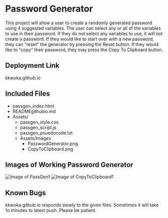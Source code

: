 
# Password Generator
This project will allow a user to create a randomly generated password using 4 suggested variables. The user can select any or all of the variables to use in their password. If they do not select any variables to use, it will not create a password. If they would like to start over with a new password, they can "reset" the generator by pressing the Reset button. If they would like to "copy" their password, they may press the Copy To Clipboard button.

## Deployment Link
kkwoka.github.io

## Included Files
* passgen_index.html
* READMEgithubio.md
* Assets/
    * passgen_style.css
    * passgen_script.js
    * passgen_psuedocode.txt
    * Assets/Images
        * PasswordGenerator.png
        * CopyToClipboard.png

## Images of Working Password Generator
![Image of PassGen1](https:/passwordGenerator/Assets/Images/PasswordGeneratorPic.png)
![Image of CopyToClipboard1](https://passwordGenerator/Assets/Images/CopyToClipboardPic.png)

## Known Bugs
kkwoka.github.io responds slowly to the given files. Sometimes it will take 1o minutes to latest push. Please be patient.